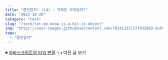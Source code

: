 ```yaml
---
title: "쫌만알자! (14) - 객체란 무엇일까?"
date: "2022-10-26"
category: "tech"
slug: "/tech/let-me-know-js-a-bit-js-object"
img: "https://user-images.githubusercontent.com/76241233/177932893-5a504b26-12e4-4ade-b1ce-1951d072ba82.jpg"
tags:
  - "쫌만알자"
---
```



◾ [자바스크립트의 타입 변환](/tech/let-me-know-js-a-bit-js-type-coercion) 👈 이전 글 보기
